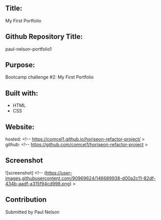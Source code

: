## Title:
My First Portfolio

## Github Repository Title:
paul-nelson-portfolio1
## Purpose:
Bootcamp challenge #2: My First Portfolio

## Built with:
* HTML
* CSS

## Website:
hosted: <!-- https://comcel1.github.io/horiseon-refactor-project/ > </br>
github: <!-- https://github.com/comcel1/horiseon-refactor-project >

## Screenshot
![screenshot] <!-- (https://user-images.githubusercontent.com/90969624/146689938-d00a2c11-82df-434b-aadf-a315f94cd998.png) >

## Contribution
Submitted by Paul Nelson </br>
<!--December 26, 2021 >
